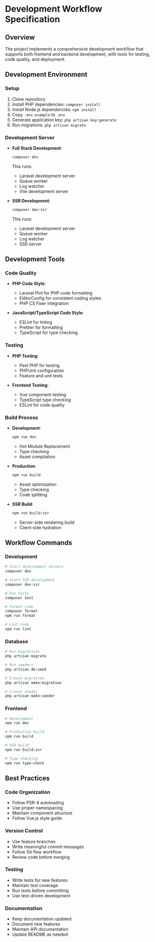 # Development Workflow Specification

## Overview
The project implements a comprehensive development workflow that supports both frontend and backend development, with tools for testing, code quality, and deployment.

## Development Environment

### Setup
1. Clone repository
2. Install PHP dependencies: `composer install`
3. Install Node.js dependencies: `npm install`
4. Copy `.env.example` to `.env`
5. Generate application key: `php artisan key:generate`
6. Run migrations: `php artisan migrate`

### Development Server
- **Full Stack Development**:
  ```bash
  composer dev
  ```
  This runs:
  - Laravel development server
  - Queue worker
  - Log watcher
  - Vite development server

- **SSR Development**:
  ```bash
  composer dev:ssr
  ```
  This runs:
  - Laravel development server
  - Queue worker
  - Log watcher
  - SSR server

## Development Tools

### Code Quality
- **PHP Code Style**:
  - Laravel Pint for PHP code formatting
  - EditorConfig for consistent coding styles
  - PHP CS Fixer integration

- **JavaScript/TypeScript Code Style**:
  - ESLint for linting
  - Prettier for formatting
  - TypeScript for type checking

### Testing
- **PHP Testing**:
  - Pest PHP for testing
  - PHPUnit configuration
  - Feature and unit tests

- **Frontend Testing**:
  - Vue component testing
  - TypeScript type checking
  - ESLint for code quality

### Build Process
- **Development**:
  ```bash
  npm run dev
  ```
  - Hot Module Replacement
  - Type checking
  - Asset compilation

- **Production**:
  ```bash
  npm run build
  ```
  - Asset optimization
  - Type checking
  - Code splitting

- **SSR Build**:
  ```bash
  npm run build:ssr
  ```
  - Server-side rendering build
  - Client-side hydration

## Workflow Commands

### Development
```bash
# Start development servers
composer dev

# Start SSR development
composer dev:ssr

# Run tests
composer test

# Format code
composer format
npm run format

# Lint code
npm run lint
```

### Database
```bash
# Run migrations
php artisan migrate

# Run seeders
php artisan db:seed

# Create migration
php artisan make:migration

# Create seeder
php artisan make:seeder
```

### Frontend
```bash
# Development
npm run dev

# Production build
npm run build

# SSR build
npm run build:ssr

# Type checking
npm run type-check
```

## Best Practices

### Code Organization
- Follow PSR-4 autoloading
- Use proper namespacing
- Maintain component structure
- Follow Vue.js style guide

### Version Control
- Use feature branches
- Write meaningful commit messages
- Follow Git flow workflow
- Review code before merging

### Testing
- Write tests for new features
- Maintain test coverage
- Run tests before committing
- Use test-driven development

### Documentation
- Keep documentation updated
- Document new features
- Maintain API documentation
- Update README as needed 